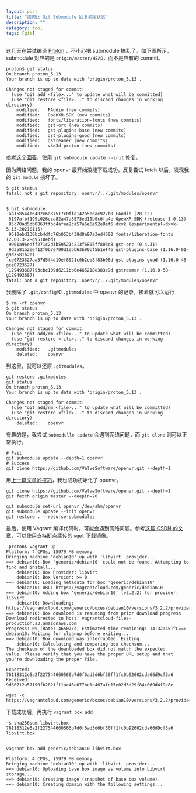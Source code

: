 ```yaml
---
layout: post
title: "如何让 Git Submodule 回复初始状态"
description: ""
category: tool
tags: [git]
---
```



这几天在尝试编译 [Proton](https://github.com/ValveSoftware/Proton) ，不小心把 submodule 搞乱了。如下图所示，submodule 对应的是 `origin/master/HEAD`，而不是应有的 commit。

```
proton$ git status
On branch proton_5.13
Your branch is up to date with 'origin/proton_5.13'.

Changes not staged for commit:
  (use "git add <file>..." to update what will be committed)
  (use "git restore <file>..." to discard changes in working directory)
	modified:   FAudio (new commits)
	modified:   OpenXR-SDK (new commits)
	modified:   fonts/liberation-fonts (new commits)
	modified:   gst-orc (new commits)
	modified:   gst-plugins-base (new commits)
	modified:   gst-plugins-good (new commits)
	modified:   gstreamer (new commits)
	modified:   vkd3d-proton (new commits)
```



[参考这个回答](https://stackoverflow.com/questions/7882603/how-to-revert-a-git-submodule-pointer-to-the-commit-stored-in-the-containing-rep)，使用 `git submodule update --init` 修复。



因为网络问题，我的 openvr 最开始没能下载成功。反复尝试 fetch 以后，发现我的 `git module` 损坏了。


```
$ git status
fatal: not a git repository: openvr/../.git/modules/openvr


$ git submodule
 aa158544b6402e6a37517c0ffa142a5edae927b0 FAudio (20.12)
 5197afbf199c026eca82a47a8573ed10b0c6fa4e OpenXR-SDK (release-1.0.13)
 85c70ad5db0863ffbc4afee2ca57a6e6e92e8ef6 dxvk (experimental-dxvk-5.13-20210115)
 9510ebd130bcb4dfc76b053b438d8a97a3ed4600 fonts/liberation-fonts (2.00.3-2-g9510ebd)
 9901a96eaff271c2d3b595214213f6805ff803c8 gst-orc (0.4.31)
 9d3581b2e6f12f0b7e790d1ebb63b90cf5b1ef4e gst-plugins-base (1.16.0-91-g9d3581b2e)
 ce0723527aa37d5f4d19ef8021c0b2eb8f83b08d gst-plugins-good (1.16.0-48-gce0723527)
 129493687793cbc109d6211bb0e465218e383e9d gstreamer (1.16.0-58-g129493687)
fatal: not a git repository: openvr/../.git/modules/openvr
```


我删除了 `.git/config`和 `.gitmodules` 中 openvr 的记录。接着就可以运行

```
$ rm -rf openvr
$ git status
On branch proton_5.13
Your branch is up to date with 'origin/proton_5.13'.

Changes not staged for commit:
  (use "git add/rm <file>..." to update what will be committed)
  (use "git restore <file>..." to discard changes in working directory)
	modified:   .gitmodules
	deleted:    openvr

```

到这里，就可以还原 `.gitmodules`。

```
git restore .gitmodules
git status
On branch proton_5.13
Your branch is up to date with 'origin/proton_5.13'.

Changes not staged for commit:
  (use "git add/rm <file>..." to update what will be committed)
  (use "git restore <file>..." to discard changes in working directory)
	deleted:    openvr

```



有趣的是，我尝试 `submodulle update` 会遇到网络问题，而 `git clone` 则可以正常执行。
```
# Fail
git submodule update --depth=1 openvr
# Success
git clone https://github.com/ValveSoftware/openvr.git --depth=1
```

用[上一篇文章的技巧](https://endle.github.io/2021/02/01/git-submodule-fetch-from-local/)，我也成功初始化了 openvr。
```
git clone https://github.com/ValveSoftware/openvr.git --depth=1
git fetch origin master --deepin=20

git submodule set-url openvr /dev/shm/openvr
git submodule update --init openvr
git restore . --recurse-submodules
```


最后，使用 Vagrant 编译代码时，可能会遇到网络问题。参考[这篇 CSDN 的文章](https://blog.csdn.net/haiyanghan/article/details/107168972)，可以使用支持断点续传的 `wget` 下载镜像。

```
 proton$ vagrant up
Platform: 4 CPUs, 15979 MB memory
Bringing machine 'debian10' up with 'libvirt' provider...
==> debian10: Box 'generic/debian10' could not be found. Attempting to find and install...
    debian10: Box Provider: libvirt
    debian10: Box Version: >= 0
==> debian10: Loading metadata for box 'generic/debian10'
    debian10: URL: https://vagrantcloud.com/generic/debian10
==> debian10: Adding box 'generic/debian10' (v3.2.2) for provider: libvirt
    debian10: Downloading: https://vagrantcloud.com/generic/boxes/debian10/versions/3.2.2/providers/libvirt.box
==> debian10: Box download is resuming from prior download progress
Download redirected to host: vagrantcloud-files-production.s3.amazonaws.com
Progress: 0% (Rate: 46507/s, Estimated time remaining: 14:32:45)^C==> debian10: Waiting for cleanup before exiting...
==> debian10: Box download was interrupted. Exiting.
    debian10: Calculating and comparing box checksum...
The checksum of the downloaded box did not match the expected
value. Please verify that you have the proper URL setup and that
you're downloading the proper file.

Expected: 76118312e5a2f227544660566b7d0f6ad3d6bf50ff1fc0b92602cda66d9cf3a6
Received: 9d80712a57190fb2821f11ac46e677be1c467afc15e02d3d29f84c069d4f9e8e

wget -c https://vagrantcloud.com/generic/boxes/debian10/versions/3.2.2/providers/libvirt.box
```

下载成功后，再执行 `vagrant box add`  

```
~$ sha256sum libvirt.box 
76118312e5a2f227544660566b7d0f6ad3d6bf50ff1fc0b92602cda66d9cf3a6  libvirt.box


vagrant box add generic/debian10 libvirt.box

Platform: 4 CPUs, 15979 MB memory
Bringing machine 'debian10' up with 'libvirt' provider...
==> debian10: Uploading base box image as volume into Libvirt storage...
==> debian10: Creating image (snapshot of base box volume).
==> debian10: Creating domain with the following settings...

```





